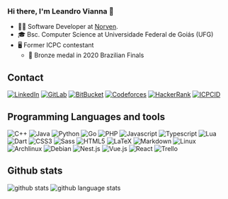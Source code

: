 ### Hi there, I'm Leandro Vianna 👋

- 👨‍💻 Software Developer at [Norven](https://norven.com.br/).
- 🎓 Bsc. Computer Science at Universidade Federal de Goiás (UFG)
- 🖥️ Former ICPC contestant
  - 🥉 Bronze medal in 2020 Brazilian Finals

## Contact
[![LinkedIn](https://img.shields.io/badge/LinkedIn-0077B5?style=for-the-badge&logo=linkedin&logoColor=white)](https://www.linkedin.com/in/leandrovianna)
[![GitLab](https://img.shields.io/badge/GitLab-FC6D26?style=for-the-badge&logo=gitlab&logoColor=white)](https://gitlab.com/leandrovianna)
[![BitBucket](https://img.shields.io/badge/BitBucket-0052CC?style=for-the-badge&logo=bitbucket&logoColor=white)](https://bitbucket.org/leandrovianna/)
[![Codeforces](https://img.shields.io/badge/Codeforces-1F8ACB?style=for-the-badge&logo=codeforces&logoColor=white)](https://codeforces.com/profile/leandrov)
[![HackerRank](https://img.shields.io/badge/HackerRank-00EA64?style=for-the-badge&logo=hackerrank&logoColor=white)](https://www.hackerrank.com/leandrovianna)
[![ICPCID](https://img.shields.io/badge/ICPCID-0061CC?style=for-the-badge&logo=acm&logoColor=white)](https://icpc.global/ICPCID/8ZWR2Y3CQXI9)

## Programming Languages and tools
![C++](https://img.shields.io/badge/c++-00599C?style=for-the-badge&logo=c%2B%2B&logoColor=white)
![Java](https://img.shields.io/badge/java-437291?style=for-the-badge&logo=openjdk&logoColor=white) 
![Python](https://img.shields.io/badge/python-3670A0?style=for-the-badge&logo=python&logoColor=ffdd54)
![Go](https://img.shields.io/badge/go-00ADD8?style=for-the-badge&logo=go&logoColor=white)
![PHP](https://img.shields.io/badge/php-8892be?style=for-the-badge&logo=php&logoColor=white)
![Javascript](https://img.shields.io/badge/javascript-F7DF1E?style=for-the-badge&logo=javascript&logoColor=black) 
![Typescript](https://img.shields.io/badge/typescript-007ACC?style=for-the-badge&logo=typescript&logoColor=white)
![Lua](https://img.shields.io/badge/lua-2C2D72?style=for-the-badge&logo=lua&logoColor=white)
![Dart](https://img.shields.io/badge/dart-0175C2?style=for-the-badge&logo=dart&logoColor=white)
![CSS3](https://img.shields.io/badge/css3-1572B6?style=for-the-badge&logo=css3&logoColor=white)
![Sass](https://img.shields.io/badge/sass-CC6699?style=for-the-badge&logo=sass&logoColor=white) 
![HTML5](https://img.shields.io/badge/html5-E34F26?style=for-the-badge&logo=html5&logoColor=white)
![LaTeX](https://img.shields.io/badge/latex-008080?style=for-the-badge&logo=latex&logoColor=white) 
![Markdown](https://img.shields.io/badge/markdown-000000?style=for-the-badge&logo=markdown&logoColor=white)
![Linux](https://img.shields.io/badge/linux-FCC624?style=for-the-badge&logo=linux&logoColor=black)
![Archlinux](https://img.shields.io/badge/archlinux-1793D1?style=for-the-badge&logo=archlinux&logoColor=white)
![Debian](https://img.shields.io/badge/debian-A81D33?style=for-the-badge&logo=debian&logoColor=white)
![Nest.js](https://img.shields.io/badge/nestjs-E0234E?style=for-the-badge&logo=nestjs&logoColor=white)
![Vue.js](https://img.shields.io/badge/vue.js-4FC08D?style=for-the-badge&logo=vuedotjs&logoColor=black)
![React](https://img.shields.io/badge/react-61DAFB?style=for-the-badge&logo=react&logoColor=black)
![Trello](https://img.shields.io/badge/Trello-026AA7?style=for-the-badge&logo=Trello&logoColor=white)

## Github stats
![github stats](https://github-readme-stats.vercel.app/api?username=leandrovianna&show_icons=true)
![github language stats](https://github-readme-stats.vercel.app/api/top-langs/?username=leandrovianna)

<!--
Emoji source: https://emojipedia.org/
Icons: [![Name](image-url)](link-url)
Icons urls: https://simpleicons.org/

**leandrovianna/leandrovianna** is a ✨ _special_ ✨ repository because its `README.md` (this file) appears on your GitHub profile.

Here are some ideas to get you started:

- 🔭 I’m currently working on ...
- 🌱 I’m currently learning ...
- 👯 I’m looking to collaborate on ...
- 🤔 I’m looking for help with ...
- 💬 Ask me about ...
- 📫 How to reach me: ...
- 😄 Pronouns: ...
- ⚡ Fun fact: ...
-->
